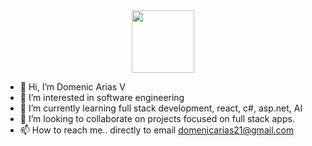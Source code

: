 <div id="header" align="center">
  <img src="https://media.giphy.com/media/M9gbBd9nbDrOTu1Mqx/giphy.gif" width="100"/>
</div>


- 👋 Hi, I’m Domenic Arias V
- 👀 I’m interested in software engineering 
- 🌱 I’m currently learning full stack development, react, c#, asp.net, AI 
- 💞️ I’m looking to collaborate on projects focused on full stack apps.
- 📫 How to reach me.. directly to email domenicarias21@gmail.com 

<!---
domenic21/domenic21 is a ✨ special ✨ repository because its `README.md` (this file) appears on your GitHub profile.
You can click the Preview link to take a look at your changes.
--->
